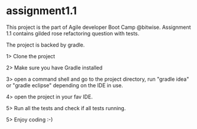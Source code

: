 # assignment1.1
This project is the part of Agile developer Boot Camp @bitwise. Assignment 1.1 contains gilded rose refactoring question with tests.

The project is backed by gradle.

1> Clone the project

2> Make sure you have Gradle installed

3> open a command shell and go to the project directory, run "gradle idea" or "gradle eclipse" depending on the IDE in use.

4> open the project in your fav IDE.

5> Run all the tests and check if all tests running.

5> Enjoy coding :-)
